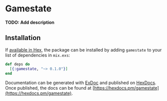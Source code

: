 # Gamestate

**TODO: Add description**

## Installation

If [available in Hex](https://hex.pm/docs/publish), the package can be installed
by adding `gamestate` to your list of dependencies in `mix.exs`:

```elixir
def deps do
  [{:gamestate, "~> 0.1.0"}]
end
```

Documentation can be generated with [ExDoc](https://github.com/elixir-lang/ex_doc)
and published on [HexDocs](https://hexdocs.pm). Once published, the docs can
be found at [https://hexdocs.pm/gamestate](https://hexdocs.pm/gamestate).

